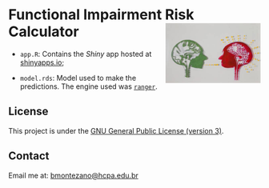 # Functional Impairment Risk Calculator <a href='https://brunomontezano.shinyapps.io/functional_impairment_risk_calculator/'><img src='figures/brains.jpg' align="right" height="120" /></a>



- `app.R`: Contains the *Shiny* app hosted at [shinyapps.io](https://brunomontezano.shinyapps.io/functional_impairment_risk_calculator/);

- `model.rds`: Model used to make the predictions.
The engine used was [`ranger`](https://github.com/imbs-hl/ranger).

## License

This project is under the [GNU General Public License (version 3)](https://www.gnu.org/licenses/gpl-3.0.en.html).

## Contact

Email me at: [bmontezano@hcpa.edu.br](mailto:bmontezano@hcpa.edu.br)